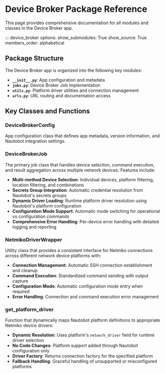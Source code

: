 # Device Broker Package Reference

This page provides comprehensive documentation for all modules and classes in the Device Broker app.

::: device_broker
    options:
        show_submodules: True
        show_source: True
        members_order: alphabetical
        
## Package Structure

The Device Broker app is organized into the following key modules:

- **`__init__.py`**: App configuration and metadata
- **`jobs.py`**: Device Broker Job implementation
- **`utils.py`**: Platform driver utilities and connection management  
- **`urls.py`**: URL routing and documentation access

## Key Classes and Functions

### DeviceBrokerConfig
App configuration class that defines app metadata, version information, and Nautobot integration settings.

### DeviceBrokerJob  
The primary job class that handles device selection, command execution, and result aggregation across multiple network devices. Features include:

- **Multi-method Device Selection**: Individual devices, platform filtering, location filtering, and combinations
- **Secrets Group Integration**: Automatic credential resolution from Nautobot's secrets groups  
- **Dynamic Driver Loading**: Runtime platform driver resolution using Nautobot's platform configuration
- **Configuration Mode Support**: Automatic mode switching for operational vs configuration commands
- **Comprehensive Error Handling**: Per-device error handling with detailed logging and reporting

### NetmikoDriverWrapper
Utility class that provides a consistent interface for Netmiko connections across different network device platforms with:

- **Connection Management**: Automatic SSH connection establishment and cleanup
- **Command Execution**: Standardized command sending with output capture
- **Configuration Mode**: Automatic configuration mode entry when required
- **Error Handling**: Connection and command execution error management

### get_platform_driver
Function that dynamically maps Nautobot platform definitions to appropriate Netmiko device drivers:

- **Dynamic Resolution**: Uses platform's `network_driver` field for runtime driver selection
- **No Code Changes**: Platform support added through Nautobot configuration only
- **Driver Factory**: Returns connection factory for the specified platform
- **Fallback Handling**: Graceful handling of unsupported or misconfigured platforms
